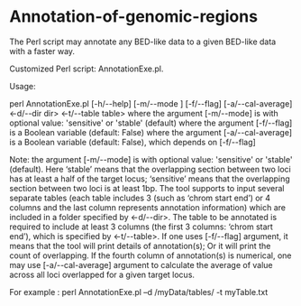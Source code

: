 # Annotation-of-genomic-regions
The Perl script may annotate any BED-like data to a given BED-like data with a faster way. 

Customized Perl script: AnnotationExe.pl. 

Usage:

perl AnnotationExe.pl [-h/--help] [-m/--mode <mode>] [-f/--flag] [-a/--cal-average] <-d/--dir dir> <-t/--table table>
where the argument [-m/--mode] is with optional value: 'sensitive' or 'stable' (default)
where the argument [-f/--flag] is a Boolean variable (default: False)
where the argument [-a/--cal-average] is a Boolean variable (default: False), which depends on [-f/--flag]



Note: the argument [-m/--mode] is with optional value: 'sensitive' or 'stable' (default). Here ‘stable’ means that the overlapping section between two loci has at least a half of the target locus; ‘sensitive’ means that the overlapping section between two loci is at least 1bp. The tool supports to input several separate tables (each table includes 3 (such as ‘chrom start end’) or 4 columns and the last column represents annotation information) which are included in a folder specified by <-d/--dir>. The table to be annotated is required to include at least 3 columns (the first 3 columns: ‘chrom start end’), which is specified by <-t/--table>. If one uses [-f/--flag] argument, it means that the tool will print details of annotation(s); Or it will print the count of overlapping. If the fourth column of annotation(s) is numerical, one may use [-a/--cal-average] argument to calculate the average of value across all loci overlapped for a given target locus.

For example : perl AnnotationExe.pl –d /myData/tables/ -t myTable.txt 

